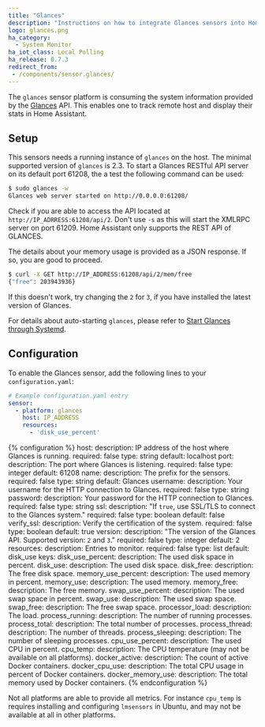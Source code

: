```yaml
---
title: "Glances"
description: "Instructions on how to integrate Glances sensors into Home Assistant."
logo: glances.png
ha_category:
  - System Monitor
ha_iot_class: Local Polling
ha_release: 0.7.3
redirect_from:
 - /components/sensor.glances/
---
```



The `glances` sensor platform is consuming the system information provided by the [Glances](https://github.com/nicolargo/glances) API. This enables one to track remote host and display their stats in Home Assistant.

## Setup

This sensors needs a running instance of `glances` on the host. The minimal supported version of `glances` is 2.3.
To start a Glances RESTful API server on its default port 61208, the a test the following command can be used:

```bash
$ sudo glances -w
Glances web server started on http://0.0.0.0:61208/
```

Check if you are able to access the API located at `http://IP_ADRRESS:61208/api/2`. Don't use `-s` as this will start the XMLRPC server on port 61209. Home Assistant only supports the REST API of GLANCES.

The details about your memory usage is provided as a JSON response. If so, you are good to proceed.

```bash
$ curl -X GET http://IP_ADDRESS:61208/api/2/mem/free
{"free": 203943936}
```

If this doesn't work, try changing the `2` for `3`, if you have installed the latest version of Glances.

For details about auto-starting `glances`, please refer to [Start Glances through Systemd](https://github.com/nicolargo/glances/wiki/Start-Glances-through-Systemd).

## Configuration

To enable the Glances sensor, add the following lines to your `configuration.yaml`:

```yaml
# Example configuration.yaml entry
sensor:
  - platform: glances
    host: IP_ADDRESS
    resources:
      - 'disk_use_percent'
```

{% configuration %}
host:
  description: IP address of the host where Glances is running.
  required: false
  type: string
  default: localhost
port:
  description: The port where Glances is listening.
  required: false
  type: integer
  default: 61208
name:
  description: The prefix for the sensors.
  required: false
  type: string
  default: Glances
username:
  description: Your username for the HTTP connection to Glances.
  required: false
  type: string
password:
  description: Your password for the HTTP connection to Glances.
  required: false
  type: string
ssl:
  description: "If `true`, use SSL/TLS to connect to the Glances system."
  required: false
  type: boolean
  default: false
verify_ssl:
  description: Verify the certification of the system.
  required: false
  type: boolean
  default: true
version:
  description: "The version of the Glances API. Supported version: `2` and `3`."
  required: false
  type: integer
  default: 2
resources:
  description: Entries to monitor.
  required: false
  type: list
  default: disk_use
  keys:
    disk_use_percent:
      description: The used disk space in percent.
    disk_use:
      description: The used disk space.
    disk_free:
      description: The free disk space.
    memory_use_percent:
      description: The used memory in percent.
    memory_use:
      description: The used memory.
    memory_free:
      description: The free memory.
    swap_use_percent:
      description: The used swap space in percent.
    swap_use:
      description: The used swap space.
    swap_free:
      description: The free swap space.
    processor_load:
      description: The load.
    process_running:
      description: The number of running processes.
    process_total:
      description: The total number of processes.
    process_thread:
      description: The number of threads.
    process_sleeping:
      description: The number of sleeping processes.
    cpu_use_percent:
      description: The used CPU in percent.
    cpu_temp:
      description: The CPU temperature (may not be available on all platforms).
    docker_active:
      description: The count of active Docker containers.
    docker_cpu_use:
      description: The total CPU usage in percent of Docker containers.
    docker_memory_use:
      description: The total memory used by Docker containers.
{% endconfiguration %}

Not all platforms are able to provide all metrics. For instance `cpu_temp` is requires installing and configuring `lmsensors` in Ubuntu, and may not be available at all in other platforms.
